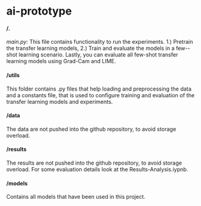 # ai-prototype

#### /.

*main.py*: This file contains functionality to run the experiments. 1.) Pretrain the transfer learning models, 2.) Train and evaluate the models in a few--shot learning scenario. Lastly, you can evaluate all few-shot transfer learning models using Grad-Cam and LIME. 

#### /utils

This folder contains .py files that help loading and preprocessing the data and a constants file, that is used to configure training and evaluation of the transfer learning models and experiments.

#### /data

The data are not pushed into the github repository, to avoid storage overload. 

#### /results

The results are not pushed into the github repository, to avoid storage overload. For some evaluation details look at the Results-Analysis.iypnb.

#### /models


Contains all models that have been used in this project. 







